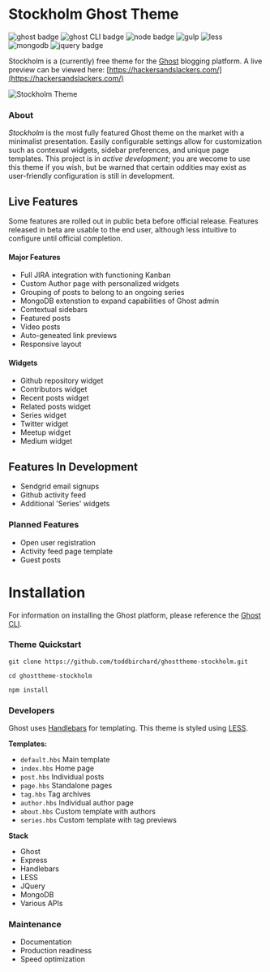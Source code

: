 # Stockholm Ghost Theme

![ghost badge](https://img.shields.io/badge/ghost-2.0.0-lightgrey.svg?longCache=true&style=flat-square)
![ghost CLI badge](https://img.shields.io/badge/ghost_CLI-1.9.2-lightgrey.svg?longCache=true&style=flat-square)
![node badge](https://img.shields.io/badge/node-v8.11.3-green.svg?longCache=true&style=flat-square)
![gulp](https://img.shields.io/badge/gulp-v4.0.0-green.svg?longCache=true&style=flat-square)
![less](https://img.shields.io/badge/lessjs-v3.7.0-blue.svg?longCache=true&style=flat-square)
![mongodb](https://img.shields.io/badge/mongodb-v4.0-green.svg?longCache=true&style=flat-square)
![jquery badge](https://img.shields.io/badge/jquery-3.3.1-green.svg?longCache=true&style=flat-square)


Stockholm is a (currently) free theme for the [Ghost](https://github.com/TryGhost) blogging platform. A live preview can be viewed here: [https://hackersandslackers.com/](https://hackersandslackers.com/)

![Stockholm Theme](https://miscellaneous.nyc3.digitaloceanspaces.com/stockholm.jpg)

### About

_Stockholm_ is the most fully featured Ghost theme on the market with a minimalist presentation. Easily configurable settings allow for customization such as contexual widgets, sidebar preferences, and unique page templates. This project is in *active development*; you are wecome to use this theme if you wish, but be warned that certain oddities may exist as user-friendly configuration is still in development.

## Live Features

Some features are rolled out in public beta before official release. Features released in beta are usable to the end user, although less intuitive to configure until official completion.

#### Major Features

- Full JIRA integration with functioning Kanban
- Custom Author page with personalized widgets
- Grouping of posts to belong to an ongoing series
- MongoDB extenstion to expand capabilities of Ghost admin
- Contextual sidebars
- Featured posts
- Video posts
- Auto-geneated link previews
- Responsive layout

#### Widgets

- Github repository widget
- Contributors widget
- Recent posts widget
- Related posts widget
- Series widget
- Twitter widget
- Meetup widget
- Medium widget

## Features In Development

- Sendgrid email signups
- Github activity feed
- Additional 'Series' widgets

### Planned Features

- Open user registration
- Activity feed page template
- Guest posts

# Installation

For information on installing the Ghost platform, please reference the [Ghost CLI](https://docs.ghost.org/docs/cli-install).

### Theme Quickstart

```
git clone https://github.com/toddbirchard/ghosttheme-stockholm.git

cd ghosttheme-stockholm

npm install
```

### Developers

Ghost uses [Handlebars](http://handlebarsjs.com/) for templating. This theme is styled using [LESS](http://lesscss.org/).

**Templates:**

- `default.hbs` Main template
- `index.hbs` Home page
- `post.hbs` Individual posts
- `page.hbs` Standalone pages
- `tag.hbs` Tag archives
- `author.hbs` Individual author page
- `about.hbs` Custom template with authors
- `series.hbs` Custom template with tag previews

**Stack**

- Ghost
- Express
- Handlebars
- LESS
- JQuery
- MongoDB
- Various APIs

### Maintenance

- Documentation
- Production readiness
- Speed optimization
